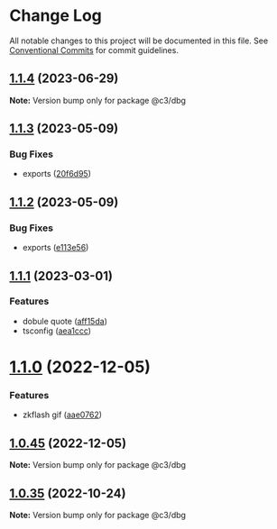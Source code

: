 # Change Log

All notable changes to this project will be documented in this file. See [Conventional Commits](https://conventionalcommits.org) for commit guidelines.

## [1.1.4](https://github.com/che3vinci/c3/compare/@c3/dbg@1.1.3...@c3/dbg@1.1.4) (2023-06-29)

**Note:** Version bump only for package @c3/dbg

## [1.1.3](https://github.com/che3vinci/c3/compare/@c3/dbg@1.1.2...@c3/dbg@1.1.3) (2023-05-09)

### Bug Fixes

- exports ([20f6d95](https://github.com/che3vinci/c3/commit/20f6d95b2abde328befe989e49dc2889a2a8c2bf))

## [1.1.2](https://github.com/che3vinci/c3/compare/@c3/dbg@1.1.1...@c3/dbg@1.1.2) (2023-05-09)

### Bug Fixes

- exports ([e113e56](https://github.com/che3vinci/c3/commit/e113e56172b939439d4e073ae7e103bb1fa155d2))

## [1.1.1](https://github.com/che3vinci/c3/compare/@c3/dbg@1.1.0...@c3/dbg@1.1.1) (2023-03-01)

### Features

- dobule quote ([aff15da](https://github.com/che3vinci/c3/commit/aff15dae3f43ca86185abd8ec257aef68cf8d41b))
- tsconfig ([aea1ccc](https://github.com/che3vinci/c3/commit/aea1ccc7d62652a10355425b024c4953ece0a95a))

# [1.1.0](https://github.com/che3vinci/c3/compare/@c3/dbg@1.0.44...@c3/dbg@1.1.0) (2022-12-05)

### Features

- zkflash gif ([aae0762](https://github.com/che3vinci/c3/commit/aae0762161753d645be1458e8f0ace77cdbbb504))

## [1.0.45](https://github.com/che3vinci/c3/compare/@c3/dbg@1.0.44...@c3/dbg@1.0.45) (2022-12-05)

**Note:** Version bump only for package @c3/dbg

## [1.0.35](https://github.com/che3vinci/c3/compare/@c3/dbg@1.0.34...@c3/dbg@1.0.35) (2022-10-24)

**Note:** Version bump only for package @c3/dbg
